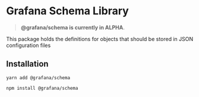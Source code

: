 # Grafana Schema Library

> **@grafana/schema is currently in ALPHA**.

This package holds the definitions for objects that should be stored in JSON configuration files

## Installation

`yarn add @grafana/schema`

`npm install @grafana/schema`
